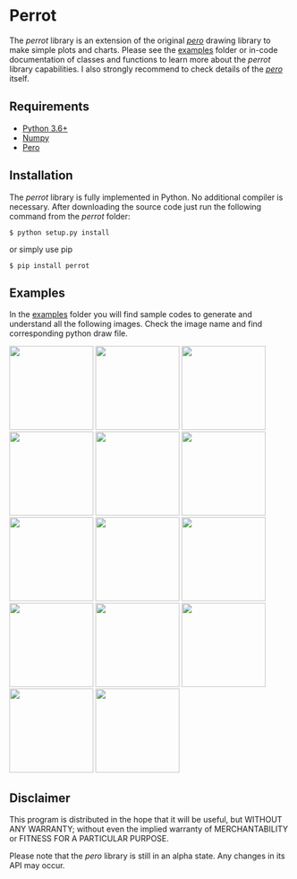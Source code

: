 # Perrot

The *perrot* library is an extension of the original [*pero*](https://github.com/xxao/pero/) drawing library
to make simple plots and charts. Please see the [examples](https://github.com/xxao/perrot/tree/master/examples) folder
or in-code documentation of classes and functions to learn more about the *perrot* library capabilities.
I also strongly recommend to check details of the [*pero*](https://github.com/xxao/pero/) itself.

## Requirements

- [Python 3.6+](https://www.python.org)
- [Numpy](https://pypi.org/project/numpy/)
- [Pero](https://github.com/xxao/pero/)


## Installation

The *perrot* library is fully implemented in Python. No additional compiler is necessary. After downloading the source
code just run the following command from the *perrot* folder:

```$ python setup.py install```

or simply use pip

```$ pip install perrot```


## Examples

In the [examples](https://github.com/xxao/perrot/tree/master/examples) folder you will find sample codes to generate and
understand all the following images. Check the image name and find corresponding python draw file.

<p>
    <img src="https://raw.githubusercontent.com/xxao/perrot/master/examples/images/annotations.png" height="150"/>
    <img src="https://raw.githubusercontent.com/xxao/perrot/master/examples/images/arrows.png" height="150"/>
    <img src="https://raw.githubusercontent.com/xxao/perrot/master/examples/images/assembly.png" height="150"/>
    <img src="https://raw.githubusercontent.com/xxao/perrot/master/examples/images/axes.png" height="150"/>
    <img src="https://raw.githubusercontent.com/xxao/perrot/master/examples/images/band.png" height="150"/>
    <img src="https://raw.githubusercontent.com/xxao/perrot/master/examples/images/bars.png" height="150"/>
    <img src="https://raw.githubusercontent.com/xxao/perrot/master/examples/images/histogram.png" height="150"/>
    <img src="https://raw.githubusercontent.com/xxao/perrot/master/examples/images/multiplot.png" height="150"/>
    <img src="https://raw.githubusercontent.com/xxao/perrot/master/examples/images/profile.png" height="150"/>
    <img src="https://raw.githubusercontent.com/xxao/perrot/master/examples/images/scatter.png" height="150"/>
    <img src="https://raw.githubusercontent.com/xxao/perrot/master/examples/images/stacks.png" height="150"/>
    <img src="https://raw.githubusercontent.com/xxao/perrot/master/examples/images/heatmap.png" height="150"/>
    <img src="https://raw.githubusercontent.com/xxao/perrot/master/examples/images/venn.png" height="150"/>
    <img src="https://raw.githubusercontent.com/xxao/perrot/master/examples/images/piechart.png" height="150"/>
</p>


## Disclaimer

This program is distributed in the hope that it will be useful, but WITHOUT ANY WARRANTY; without even the implied
warranty of MERCHANTABILITY or FITNESS FOR A PARTICULAR PURPOSE.

Please note that the *pero* library is still in an alpha state. Any changes in its API may occur.